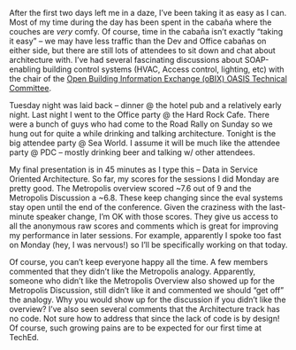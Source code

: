 After the first two days left me in a daze, I’ve been taking it as easy
as I can. Most of my time during the day has been spent in the cabaña
where the couches are *very* comfy. Of course, time in the cabaña isn’t
exactly “taking it easy” – we may have less traffic than the Dev and
Office cabañas on either side, but there are still lots of attendees to
sit down and chat about architecture with. I’ve had several fascinating
discussions about SOAP-enabling building control systems (HVAC, Access
control, lighting, etc) with the chair of the [Open Building Information
Exchange (oBIX) OASIS Technical
Committee](http://www.oasis-open.org/committees/tc_home.php?wg_abbrev=obix).

Tuesday night was laid back – dinner @ the hotel pub and a relatively
early night. Last night I went to the Office party @ the Hard Rock Cafe.
There were a bunch of guys who had come to the Road Rally on Sunday so
we hung out for quite a while drinking and talking architecture. Tonight
is the big attendee party @ Sea World. I assume it will be much like the
attendee party @ PDC – mostly drinking beer and talking w/ other
attendees.

My final presentation is in 45 minutes as I type this – Data in Service
Oriented Architecture. So far, my scores for the sessions I did Monday
are pretty good. The Metropolis overview scored \~7.6 out of 9 and the
Metropolis Discussion a \~6.8. These keep changing since the eval
systems stay open until the end of the conference. Given the craziness
with the last-minute speaker change, I’m OK with those scores. They give
us access to all the anonymous raw scores and comments which is great
for improving my performance in later sessions. For example, apparently
I spoke too fast on Monday (hey, I was nervous!) so I’ll be specifically
working on that today.

Of course, you can’t keep everyone happy all the time. A few members
commented that they didn’t like the Metropolis analogy. Apparently,
someone who didn’t like the Metropolis Overview also showed up for the
Metropolis Discussion, still didn’t like it and commented we should “get
off” the analogy. Why you would show up for the discussion if you didn’t
like the overview? I’ve also seen several comments that the Architecture
track has no code. Not sure how to address that since the lack of code
is by design! Of course, such growing pains are to be expected for our
first time at TechEd.

